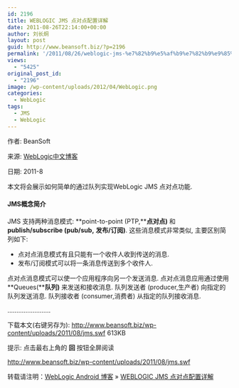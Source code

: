 ```yaml
---
id: 2196
title: WEBLOGIC JMS 点对点配置详解
date: 2011-08-26T22:14:00+00:00
author: 刘长炯
layout: post
guid: http://www.beansoft.biz/?p=2196
permalink: '/2011/08/26/weblogic-jms-%e7%82%b9%e5%af%b9%e7%82%b9%e9%85%8d%e7%bd%ae%e8%af%a6%e8%a7%a3/'
views:
  - "5425"
original_post_id:
  - "2196"
image: /wp-content/uploads/2012/04/WebLogic.png
categories:
  - WebLogic
tags:
  - JMS
  - WebLogic
---
```

作者: BeanSoft

来源: [WebLogic中文博客](http://www.beansoft.biz/)

日期: 2011-8

本文将会展示如何简单的通过队列实现WebLogic JMS 点对点功能.

#### JMS概念简介

JMS 支持两种消息模式: **point-to-point (PTP,****点对点)** 和 **publish/subscribe (pub/sub,** **发布/订阅)**. 这些消息模式非常类似, 主要区别简列如下:

  * 点对点消息模式有且只能有一个收件人收到传送的消息.
  * 发布/订阅模式可以将一条消息传送到多个收件人.

点对点消息模式可以使一个应用程序向另一个发送消息. 点对点消息应用通过使用**Queues(****队列)** 来发送和接收消息. 队列发送者 (producer,生产者) 向指定的队列发送消息. 队列接收者 (consumer,消费者) 从指定的队列接收消息.

&#8230;&#8230;&#8230;&#8230;&#8230;&#8230;&#8230;&#8230;

下载本文(右键另存为): <a href="http://www.beansoft.biz/wp-content/uploads/2011/08/jms.swf" target="_blank">http://www.beansoft.biz/wp-content/uploads/2011/08/jms.swf</a> 613KB

提示: 点击最右上角的 **回** 按钮全屏阅读 

<http://www.beansoft.biz/wp-content/uploads/2011/08/jms.swf>

转载请注明：[WebLogic Android 博客](http://www.beansoft.biz) &raquo; [WEBLOGIC JMS 点对点配置详解](http://www.beansoft.biz/2011/08/26/weblogic-jms-%e7%82%b9%e5%af%b9%e7%82%b9%e9%85%8d%e7%bd%ae%e8%af%a6%e8%a7%a3/)